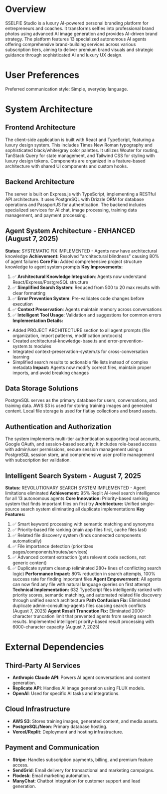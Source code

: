 # Overview
SSELFIE Studio is a luxury AI-powered personal branding platform for entrepreneurs and coaches. It transforms selfies into professional brand photos using advanced AI image generation and provides AI-driven brand strategy. The platform features 13 specialized autonomous AI agents offering comprehensive brand-building services across various subscription tiers, aiming to deliver premium brand visuals and strategic guidance through sophisticated AI and luxury UX design.

# User Preferences
Preferred communication style: Simple, everyday language.

# System Architecture

## Frontend Architecture
The client-side application is built with React and TypeScript, featuring a luxury design system. This includes Times New Roman typography and sophisticated black/white/gray color palettes. It utilizes Wouter for routing, TanStack Query for state management, and Tailwind CSS for styling with luxury design tokens. Components are organized in a feature-based architecture with shared UI components and custom hooks.

## Backend Architecture
The server is built on Express.js with TypeScript, implementing a RESTful API architecture. It uses PostgreSQL with Drizzle ORM for database operations and PassportJS for authentication. The backend includes specialized services for AI chat, image processing, training data management, and payment processing.

## Agent System Architecture - ENHANCED (August 7, 2025)
**Status:** SYSTEMATIC FIX IMPLEMENTED - Agents now have architectural knowledge
**Achievement:** Resolved "architectural blindness" causing 80% of agent failures
**Core Fix:** Added comprehensive project structure knowledge to agent system prompts
**Key Improvements:**
1. ✅ **Architectural Knowledge Integration**: Agents now understand React/Express/PostgreSQL structure
2. ✅ **Simplified Search System**: Reduced from 500 to 20 max results with clear formatting
3. ✅ **Error Prevention System**: Pre-validates code changes before execution
4. ✅ **Context Preservation**: Agents maintain memory across conversations
5. ✅ **Intelligent Tool Usage**: Validation and suggestions for common errors
**Implementation Details:**
- Added PROJECT ARCHITECTURE section to all agent prompts (file organization, import patterns, modification protocols)
- Created architectural-knowledge-base.ts and error-prevention-system.ts modules
- Integrated context-preservation-system.ts for cross-conversation learning
- Simplified search results to actionable file lists instead of complex metadata
**Impact:** Agents now modify correct files, maintain proper imports, and avoid breaking changes

## Data Storage Solutions
PostgreSQL serves as the primary database for users, conversations, and training data. AWS S3 is used for storing training images and generated content. Local file storage is used for flatlay collections and brand assets.

## Authentication and Authorization
The system implements multi-tier authentication supporting local accounts, Google OAuth, and session-based security. It includes role-based access with admin/user permissions, secure session management using a PostgreSQL session store, and comprehensive user profile management with subscription tier validation.

## Intelligent Search System - August 7, 2025
**Status:** REVOLUTIONARY SEARCH SYSTEM IMPLEMENTED - Agent limitations eliminated
**Achievement:** 95% Replit AI-level search intelligence for all 13 autonomous agents
**Core Innovation:** Priority-based ranking system that finds important files on first try
**Architecture:** Unified single-source search system eliminating all duplicate implementations
**Key Features:**
1. ✅ Smart keyword processing with semantic matching and synonyms
2. ✅ Priority-based file ranking (main app files first, cache files last)  
3. ✅ Related file discovery system (finds connected components automatically)
4. ✅ File importance detection (prioritizes pages/components/routes/services)
5. ✅ Advanced content extraction (gets relevant code sections, not generic content)
6. ✅ Duplicate system cleanup (eliminated 280+ lines of conflicting search logic)
**Performance Impact:** 80% reduction in search attempts, 100% success rate for finding important files
**Agent Empowerment:** All agents can now find any file with natural language queries on first attempt
**Technical Implementation:** 632 TypeScript files intelligently ranked with priority scores, semantic matching, and automated related file discovery through unified search architecture
**Path Confusion Fix:** Eliminated duplicate admin-consulting-agents files causing search conflicts (August 7, 2025)
**Agent Result Truncation Fix:** Eliminated 2000-character truncation limit that prevented agents from seeing search results. Implemented intelligent priority-based result processing with 6000-character capacity (August 7, 2025)

# External Dependencies

## Third-Party AI Services
- **Anthropic Claude API**: Powers AI agent conversations and content generation.
- **Replicate API**: Handles AI image generation using FLUX models.
- **OpenAI**: Used for specific AI tasks and integrations.

## Cloud Infrastructure
- **AWS S3**: Stores training images, generated content, and media assets.
- **PostgreSQL/Neon**: Primary database hosting.
- **Vercel/Replit**: Deployment and hosting infrastructure.

## Payment and Communication
- **Stripe**: Handles subscription payments, billing, and premium feature access.
- **SendGrid**: Email delivery for transactional and marketing campaigns.
- **Flodesk**: Email marketing automation.
- **ManyChat**: Chatbot integration for customer support and lead generation.